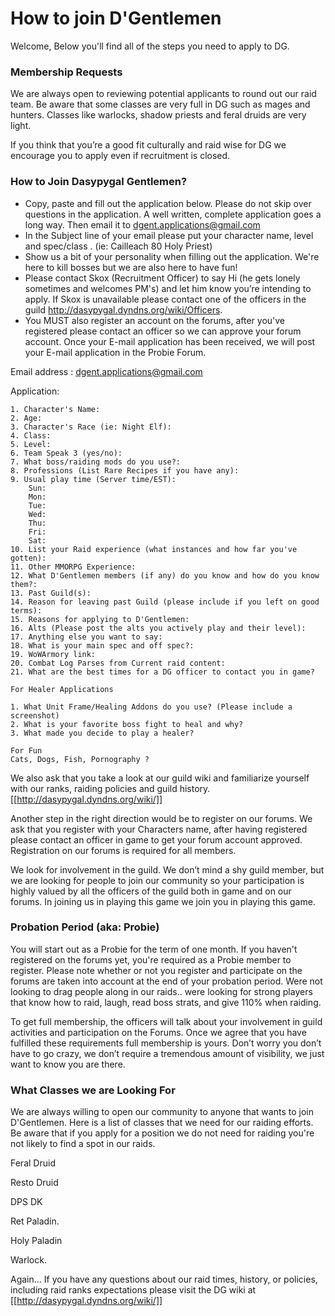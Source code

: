 # How to join D'Gentlemen

Welcome, Below you'll find all of the steps you need to apply to DG.

### Membership Requests

We are always open to reviewing potential applicants to round out our raid team. Be aware that some classes are very full in DG such as mages and hunters. Classes like warlocks, shadow priests and feral druids are very light.

If you think that you’re a good fit culturally and raid wise for DG we encourage you to apply even if recruitment is closed.

### How to Join Dasypygal Gentlemen?

* Copy, paste and fill out the application below. Please do not skip over questions in the application. A well written, complete application goes a long way. Then email it to [dgent.applications@gmail.com](mailto:dgent.applications@gmail.com)
* In the Subject line of your email please put your character name, level and spec/class . (ie: Cailleach 80 Holy Priest)
* Show us a bit of your personality when filling out the application. We're here to kill bosses but we are also here to have fun!
* Please contact Skox (Recruitment Officer) to say Hi (he gets lonely sometimes and welcomes PM's) and let him know you’re intending to apply. If Skox is unavailable please contact one of the officers in the guild http://dasypygal.dyndns.org/wiki/Officers.
* You MUST also register an account on the forums, after you've registered please contact an officer so we can approve your forum account. Once your E-mail application has been received, we will post your E-mail application in the Probie Forum.

Email address : [dgent.applications@gmail.com](mailto:dgent.applications@gmail.com)

Application:



	1. Character's Name:
	2. Age:
	3. Character's Race (ie: Night Elf):
	4. Class:
	5. Level:
	6. Team Speak 3 (yes/no):
	7. What boss/raiding mods do you use?:
	8. Professions (List Rare Recipes if you have any):
	9. Usual play time (Server time/EST):
		Sun:
		Mon:
		Tue:
		Wed:
		Thu:
		Fri:
		Sat:
	10. List your Raid experience (what instances and how far you've gotten):
	11. Other MMORPG Experience:
	12. What D'Gentlemen members (if any) do you know and how do you know them?:
	13. Past Guild(s):
	14. Reason for leaving past Guild (please include if you left on good terms):
	15. Reasons for applying to D'Gentlemen:
	16. Alts (Please post the alts you actively play and their level):
	17. Anything else you want to say:
	18. What is your main spec and off spec?:
	19. WoWArmory link:
	20. Combat Log Parses from Current raid content:
	21. What are the best times for a DG officer to contact you in game?

	For Healer Applications

	1. What Unit Frame/Healing Addons do you use? (Please include a screenshot)
	2. What is your favorite boss fight to heal and why?
	3. What made you decide to play a healer?

	For Fun
	Cats, Dogs, Fish, Pornography ?



We also ask that you take a look at our guild wiki and familiarize yourself with our ranks, raiding policies and guild history.
[[http://dasypygal.dyndns.org/wiki/]]

Another step in the right direction would be to register on our forums. We ask that you register with your Characters name, after having registered please contact an officer in game to get your forum account approved. Registration on our forums is required for all members.

We look for involvement in the guild. We don’t mind a shy guild member, but we are looking for people to join our community so your participation is highly valued by all the officers of the guild both in game and on our forums. In joining us in playing this game we join you in playing this game.

### Probation Period (aka: Probie)

You will start out as a Probie for the term of one month. If you haven't registered on the forums yet, you're required as a Probie member to register. Please note whether or not you register and participate on the forums are taken into account at the end of your probation period. Were not looking to drag people along in our raids.. were looking for strong players that know how to raid, laugh, read boss strats, and give 110% when raiding.


To get full membership, the officers will talk about your involvement in guild activities and participation on the Forums. Once we agree that you have fulfilled these requirements full membership is yours. Don’t worry you don’t have to go crazy, we don’t require a tremendous amount of visibility, we just want to know you are there.

### What Classes we are Looking For

We are always willing to open our community to anyone that wants to join D'Gentlemen. Here is a list of classes that we need for our raiding efforts. Be aware that if you apply for a position we do not need for raiding you're not likely to find a spot in our raids.

Feral Druid

Resto Druid

DPS DK

Ret Paladin.

Holy Paladin

Warlock.

Again...
If you have any questions about our raid times, history, or policies, including raid ranks expectations please visit the DG wiki at [[http://dasypygal.dyndns.org/wiki/]]